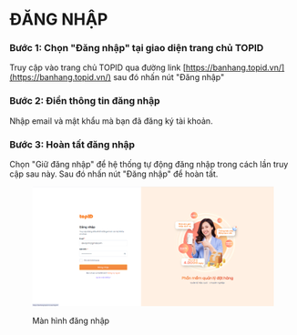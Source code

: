 # ĐĂNG NHẬP

### Bước 1: Chọn "Đăng nhập" tại giao diện trang chủ TOPID

Truy cập vào trang chủ TOPID qua đường link [https://banhang.topid.vn/](https://banhang.topid.vn/) sau đó nhấn nút "Đăng nhập"

### Bước 2: Điền thông tin đăng nhập

Nhập email và mật khẩu mà bạn đã đăng ký tài khoản.

### Bước 3: Hoàn tất đăng nhập

Chọn "Giữ đăng nhập" để hệ thống tự động đăng nhập trong cách lần truy cập sau này. Sau đó nhấn nút "Đăng nhập" để hoàn tất.

<figure><img src=".gitbook/assets/image (1) (1) (1).png" alt=""><figcaption><p>Màn hình đăng nhập</p></figcaption></figure>
